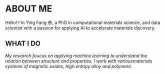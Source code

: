 # ABOUT ME
Hello! I'm Ying Fang 😎, a PhD in computational materials science, and data scientist with a passion for applying AI to accelerate materials discovery. 

## WHAT I DO
*My research foucus on applying machine learning to understand the relation between structure and properties. I work with variousmaterials systems of magnetic oxides, high entripy alloy and polymers.*
